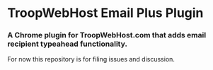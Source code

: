 # TroopWebHost Email Plus Plugin

### A Chrome plugin for TroopWebHost.com that adds email recipient typeahead functionality.

For now this repository is for filing issues and discussion.
